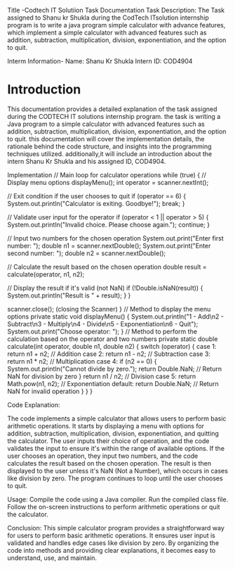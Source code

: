 Title -Codtech IT Solutiion Task Documentation 
Task Description: The Task assigned to Shanu kr Shukla during the CodTech ITsolution internship program is to write a java program simple calculator with advance features, which implement a simple calculator with advanced features such as addition, subtraction, multiplication, division, exponentiation, and the option to quit.

Interm Information-
Name: Shanu Kr Shukla 
Intern ID: COD4904

# Introduction 
This documentation provides a detailed explanation of the task assigned during the CODTECH IT solutions internship program. the task is writing a Java program to a simple calculator with advanced features such as addition, subtraction, multiplication, division, exponentiation, and the option to quit. this documentation will cover the implementation details, the rationale behind the code structure, and insights into the programming techniques utilized. additionally,it will include an introduction about the intern Shanu Kr Shukla and his assigned ID, COD4904.

Implementation 
// Main loop for calculator operations
        while (true) {
            // Display menu options
            displayMenu();
            int operator = scanner.nextInt();

 // Exit condition if the user chooses to quit
            if (operator == 6) {
                System.out.println("Calculator is exiting. Goodbye!");
                break;
            }

 // Validate user input for the operator
            if (operator < 1 || operator > 5) {
                System.out.println("Invalid choice. Please choose again.");
                continue;
            }

// Input two numbers for the chosen operation
            System.out.print("Enter first number: ");
            double n1 = scanner.nextDouble();
            System.out.print("Enter second number: ");
            double n2 = scanner.nextDouble();

// Calculate the result based on the chosen operation
            double result = calculate(operator, n1, n2);

 // Display the result if it's valid (not NaN)
            if (!Double.isNaN(result)) {
                System.out.println("Result is " + result);
            }
        }

  scanner.close(); (closing the Scanner)
    }
// Method to display the menu options
    private static void displayMenu() {
        System.out.println("1 - Add\n2 - Subtract\n3 - Multiply\n4 - Divide\n5 - Exponentiation\n6 - Quit");
        System.out.print("Choose operator: ");
    }
// Method to perform the calculation based on the operator and two numbers
    private static double calculate(int operator, double n1, double n2) {
        switch (operator) {
            case 1:
                return n1 + n2; // Addition
            case 2:
                return n1 - n2; // Subtraction
            case 3:
                return n1 * n2; // Multiplication
            case 4:
                if (n2 == 0) {
                    System.out.println("Cannot divide by zero.");
                    return Double.NaN; // Return NaN for division by zero
                }
                return n1 / n2; // Division
            case 5:
                return Math.pow(n1, n2); // Exponentiation
            default:
                return Double.NaN; // Return NaN for invalid operation
        }
    }
}

Code Explanation:

The code implements a simple calculator that allows users to perform basic arithmetic operations.
It starts by displaying a menu with options for addition, subtraction, multiplication, division, exponentiation, and quitting the calculator.
The user inputs their choice of operation, and the code validates the input to ensure it's within the range of available options.
If the user chooses an operation, they input two numbers, and the code calculates the result based on the chosen operation.
The result is then displayed to the user unless it's NaN (Not a Number), which occurs in cases like division by zero.
The program continues to loop until the user chooses to quit.

Usage:
Compile the code using a Java compiler.
Run the compiled class file.
Follow the on-screen instructions to perform arithmetic operations or quit the calculator.

Conclusion:
This simple calculator program provides a straightforward way for users to perform basic arithmetic operations. It ensures user input is validated and handles edge cases like division by zero. By organizing the code into methods and providing clear explanations, it becomes easy to understand, use, and maintain.
